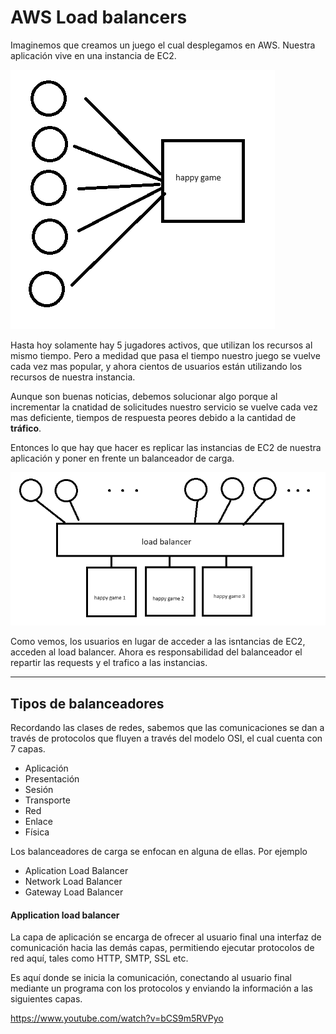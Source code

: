 # AWS Load balancers

Imaginemos que creamos un juego el cual desplegamos en AWS. Nuestra aplicación vive en una instancia de EC2.

![happy_game_1](happy_game_1.png)

Hasta hoy solamente hay 5 jugadores activos, que utilizan los recursos al mismo tiempo. Pero a medidad que pasa el tiempo nuestro juego se vuelve cada vez mas popular, y ahora cientos de usuarios están utilizando los recursos de nuestra instancia.

Aunque son buenas noticias, debemos solucionar algo porque al incrementar la cnatidad de solicitudes nuestro servicio se vuelve cada vez mas deficiente, tiempos de respuesta peores debido a la cantidad de **tráfico**.

Entonces lo que hay que hacer es replicar las instancias de EC2 de nuestra aplicación y poner en frente un balanceador de carga.

![happy_game_2](happy_game_2.png)

Como vemos, los usuarios en lugar de acceder a las isntancias de EC2, acceden al load balancer. Ahora es responsabilidad del balanceador el repartir las requests y el trafico a las instancias.

---

## Tipos de balanceadores

Recordando las clases de redes, sabemos que las comunicaciones se dan a través de protocolos que fluyen a través del modelo OSI, el cual cuenta con 7 capas.

- Aplicación
- Presentación
- Sesión
- Transporte
- Red
- Enlace
- Física

Los balanceadores de carga se enfocan en alguna de ellas. Por ejemplo

- Aplication Load Balancer
- Network Load Balancer
- Gateway Load Balancer

#### Application load balancer

La capa de aplicación se encarga de ofrecer al usuario final una interfaz de comunicación hacia las demás capas, permitiendo ejecutar protocolos de red aquí, tales como HTTP, SMTP, SSL etc.

Es aquí donde se inicia la comunicación, conectando al usuario final mediante un programa con los protocolos y enviando la información a las siguientes capas.



https://www.youtube.com/watch?v=bCS9m5RVPyo